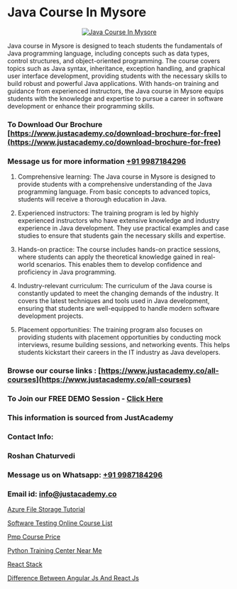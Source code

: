 # Java Course In Mysore

<p align="center">
  <a href="https://justacademy.co/course-detail/core-java-training">
    <img src="https://justacademy.co/storage2/course_image/1677245426_course_image.webp" alt="Java Course In Mysore">
  </a>
</p>


Java course in Mysore is designed to teach students the fundamentals of Java programming language, including concepts such as data types, control structures, and object-oriented programming. The course covers topics such as Java syntax, inheritance, exception handling, and graphical user interface development, providing students with the necessary skills to build robust and powerful Java applications. With hands-on training and guidance from experienced instructors, the Java course in Mysore equips students with the knowledge and expertise to pursue a career in software development or enhance their programming skills.
### To Download Our Brochure [https://www.justacademy.co/download-brochure-for-free](https://www.justacademy.co/download-brochure-for-free)
### Message us for more information [+91 9987184296](https://api.whatsapp.com/send?phone=919987184296)
1) Comprehensive learning: The Java course in Mysore is designed to provide students with a comprehensive understanding of the Java programming language. From basic concepts to advanced topics, students will receive a thorough education in Java.

2) Experienced instructors: The training program is led by highly experienced instructors who have extensive knowledge and industry experience in Java development. They use practical examples and case studies to ensure that students gain the necessary skills and expertise.

3) Hands-on practice: The course includes hands-on practice sessions, where students can apply the theoretical knowledge gained in real-world scenarios. This enables them to develop confidence and proficiency in Java programming.

4) Industry-relevant curriculum: The curriculum of the Java course is constantly updated to meet the changing demands of the industry. It covers the latest techniques and tools used in Java development, ensuring that students are well-equipped to handle modern software development projects.

5) Placement opportunities: The training program also focuses on providing students with placement opportunities by conducting mock interviews, resume building sessions, and networking events. This helps students kickstart their careers in the IT industry as Java developers.

### Browse our course links : [https://www.justacademy.co/all-courses](https://www.justacademy.co/all-courses) 
### To Join our FREE DEMO Session - [Click Here](https://www.justacademy.co/register-for-course-demo)


### This information is sourced from JustAcademy
### Contact Info:
### Roshan Chaturvedi
### Message us on Whatsapp: [+91 9987184296](https://api.whatsapp.com/send?phone=919987184296)
### Email id: [info@justacademy.co](mailto:info@justacademy.co)
                
[Azure File Storage Tutorial](https://www.linkedin.com/pulse/azure-file-storage-tutorial-justacademy-bay-area-xlwge?trackingId=JL79BjAdq%2FcH8D7QXmEzIQ%3D%3D&lipi=urn%3Ali%3Apage%3Ad_flagship3_company_admin%3BVfd8WVt8TwCvR4GLG%2BU4Hg%3D%3D)

[Software Testing Online Course List](https://www.linkedin.com/pulse/software-testing-online-course-list-justacademy-houston-gdcff?trackingId=8Fujwxzu4udKaDVKAMfp7A%3D%3D&lipi=urn%3Ali%3Apage%3Ad_flagship3_company_admin%3BoeW%2FtgxJQVmhV5nxk7B2LA%3D%3D)

[Pmp Course Price](https://medium.com/@namusn/pmp-course-price-94c8ccbb846c)

[Python Training Center Near Me](https://medium.com/@AkashSingh2052/python-training-center-near-me-2456c4716d15)

[React Stack](https://justacademyin.github.io/Articles/React-Stack)

[Difference Between Angular Js And React Js](https://justacademyin.github.io/Articles/Difference-Between-Angular-Js-And-React-Js)


